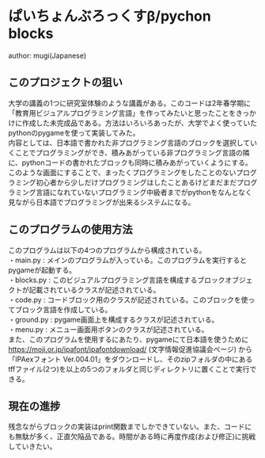 # ぱいちょんぶろっくすβ/pychon blocks
author: mugi(Japanese)

## このプロジェクトの狙い
大学の講義の1つに研究室体験のような講義がある。このコードは2年春学期に「教育用ビジュアルプログラミング言語」を作ってみたいと思ったことをきっかけに作成した未完成品である。方法はいろいろあったが、大学でよく使っていたpythonのpygameを使って実装してみた。  
内容としては、日本語で書かれた非プログラミング言語のブロックを選択していくことでプログラミングができ、積みあがっている非プログラミング言語の隣に、pythonコードの書かれたブロックも同時に積みあがっていくようにする。このような画面にすることで、まったくプログラミングをしたことのないプログラミング初心者から少しだけプログラミングはしたことあるけどまだまだプログラミング言語になれていないプログラミング中級者までがpythonをなんとなく見ながら日本語でプログラミングが出来るシステムになる。

## このプログラムの使用方法
このプログラムは以下の4つのプログラムから構成されている。  
・main.py   : メインのプログラムが入っている。このプログラムを実行するとpygameが起動する。  
・blocks.py : このビジュアルプログラミング言語を構成するブロックオブジェクトが記載されているクラスが記述されている。  
・code.py   : コードブロック用のクラスが記述されている。このブロックを使ってブロック言語を作成している。  
・ground.py : pygame画面上を構成するクラスが記述されている。  
・menu.py   : メニュー画面用ボタンのクラスが記述されている。  
また、このプログラムを使用するにあたり、pygameにて日本語を使うために https://moji.or.jp/ipafont/ipafontdownload/ (文字情報促進協議会ページ) から「IPAexフォント Ver.004.01」をダウンロードし、そのzipフォルダの中にあるtffファイル(2つ)を以上の5つのフォルダと同じディレクトリに置くことで実行できる。

## 現在の進捗
残念ながらブロックの実装はprint関数までしかできていない。また、コードにも無駄が多く、正直欠陥品である。時間がある時に再度作成(および修正)に挑戦していきたい。
